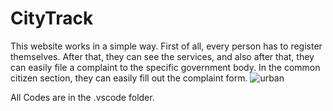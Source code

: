 # CityTrack
This website works in a simple way. First of all, every person has to register themselves. After that, they can see the services, and also after that, they can easily file a complaint to the specific government body. In the common citizen section, they can easily fill out the complaint form.
![urban](https://user-images.githubusercontent.com/101285245/230761753-e9396f9c-8664-492e-9bcf-75e2745e60d0.jpg)

All Codes are in the .vscode folder.
